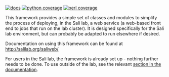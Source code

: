 [![docs](https://readthedocs.org/projects/saliweb/badge/)](http://salilab.org/saliweb/)
[![python coverage](https://salilab.org/coverage/stat/?s=saliweb&t=python)](http://salilab.org/coverage/saliweb/python/)
[![perl coverage](https://salilab.org/coverage/stat/?s=saliweb&t=perl)](http://salilab.org/coverage/saliweb/perl/)

This framework provides a simple set of classes and modules to simplify the process of deploying, in the Sali lab, a web service (a web-based front end to jobs that run on the lab cluster). It is designed specifically for the Sali lab environment, but can probably be adapted to run elsewhere if desired.

Documentation on using this framework can be found at
http://salilab.org/saliweb/

For users in the Sali lab, the framework is already set up - nothing further needs to be done. To use outside of the lab, see
the relevant [section in the documentation](https://salilab.org/saliweb/installation.html#outside-of-the-sali-lab).
